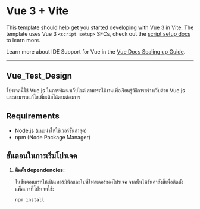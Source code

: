 # Vue 3 + Vite

This template should help get you started developing with Vue 3 in Vite. The template uses Vue 3 `<script setup>` SFCs, check out the [script setup docs](https://v3.vuejs.org/api/sfc-script-setup.html#sfc-script-setup) to learn more.

Learn more about IDE Support for Vue in the [Vue Docs Scaling up Guide](https://vuejs.org/guide/scaling-up/tooling.html#ide-support).

---

## Vue_Test_Design

โปรเจคนี้ใช้ Vue.js ในการพัฒนาเว็บไซต์ สามารถใช้งานเพื่อเรียนรู้วิธีการสร้างเว็บด้วย Vue.js และสามารถแก้ไขเพิ่มเติมได้ตามต้องการ

## Requirements
- Node.js (แนะนำให้ใช้เวอร์ชั่นล่าสุด)
- npm (Node Package Manager)

## ขั้นตอนในการเริ่มโปรเจค

1. **ติดตั้ง dependencies:**
   
   ในขั้นตอนแรกให้เปิดเทอร์มินัลและไปที่โฟลเดอร์ของโปรเจค จากนั้นให้รันคำสั่งนี้เพื่อติดตั้งแพ็คเกจที่โปรเจคใช้:
   ```bash
   npm install
